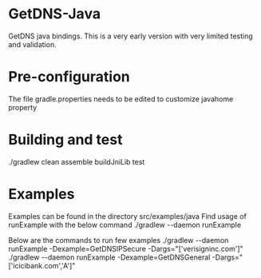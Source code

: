 GetDNS-Java
======================
GetDNS java bindings. This is a very early version with very limited testing and validation.

Pre-configuration
======================
The file gradle.properties needs to be edited to customize javahome property

Building and test
======================
./gradlew clean assemble buildJniLib test

Examples
======================
Examples can be found in the directory src/examples/java
Find usage of runExample with the below command
./gradlew --daemon runExample

Below  are the commands to run few examples
./gradlew --daemon runExample -Dexample=GetDNSIPSecure  -Dargs="['verisigninc.com']"
./gradlew --daemon runExample -Dexample=GetDNSGeneral  -Dargs="['icicibank.com','A']"

